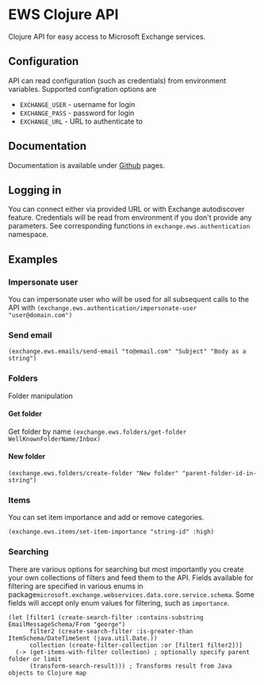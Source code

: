 # EWS Clojure API

Clojure API for easy access to Microsoft Exchange services.

## Configuration

API can read configuration (such as credentials) from environment variables. Supported configration options are

 - `EXCHANGE_USER` - username for login
 - `EXCHANGE_PASS` - password for login
 - `EXCHANGE_URL` - URL to authenticate to

## Documentation

Documentation is available under [Github](https://temify.github.io/ews-clojure-api/) pages.

## Logging in

You can connect either via provided URL or with Exchange autodiscover feature. Credentials will be read from environment
if you don't provide any parameters. See corresponding functions in `exchange.ews.authentication` namespace.

## Examples

### Impersonate user

You can impersonate user who will be used for all subsequent calls to the API with
`(exchange.ews.authentication/impersonate-user "user@domain.com")`

### Send email

`(exchange.ews.emails/send-email "to@email.com" "Subject" "Body as a string")`

### Folders

Folder manipulation

#### Get folder

Get folder by name `(exchange.ews.folders/get-folder WellKnownFolderName/Inbox)`

#### New folder

`(exchange.ews.folders/create-folder "New folder" "parent-folder-id-in-string")`

### Items

You can set item importance and add or remove categories.

`(exchange.ews.items/set-item-importance "string-id" :high)`

### Searching

There are various options for searching but most importantly you create your own collections of filters and feed them to
the API. Fields available for filtering are specified in various enums in package`microsoft.exchange.webservices.data.core.service.schema`.
Some fields will accept only enum values for filtering, such as `importance`.

```
(let [filter1 (create-search-filter :contains-substring EmailMessageSchema/From "george")
      filter2 (create-search-filter :is-greater-than ItemSchema/DateTimeSent (java.util.Date.))
      collection (create-filter-collection :or [filter1 filter2])]
  (-> (get-items-with-filter collection) ; optionally specify parent folder or limit
      (transform-search-result))) ; Transforms result from Java objects to Clojure map
```
